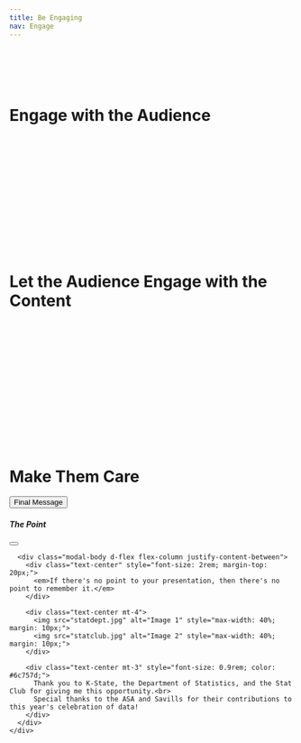 ```yaml
---
title: Be Engaging
nav: Engage
---
```


<!-- Fade-in animation CSS -->
<style>
@keyframes fadeInUp {
  from {
    opacity: 0;
    transform: translate3d(0, 40px, 0);
  }
  to {
    opacity: 1;
    transform: none;
  }
}

.fade-in-up {
  animation: fadeInUp 1s ease forwards;
  opacity: 0;
  animation-delay: 0.3s;
  animation-fill-mode: forwards;
}
</style>

<div class="card mb-4 fade-in-up">
  <div class="card-body text-center">
    <blockquote class="blockquote">
      <p class="fs-4 fw-bold">
        "Good design is making something intelligible and memorable. Great design is making something memorable and meaningful."
      </p>
      <footer class="blockquote-footer mt-2">Dieter Rams</footer>
    </blockquote>
  </div>
</div>

# Engage with the Audience

<div class="row">
  <div class="col-md-4 mb-4 fade-in-up">
    <div class="card h-100 border-secondary">
      <div class="card-body text-center">
        <p class="fw-bold">It takes a village</p>
        <p>Make the audience feel like they were involved.</p>
      </div>
    </div>
  </div>
  
  <div class="col-md-4 mb-4 fade-in-up">
    <div class="card h-100 border-secondary">
      <div class="card-body text-center">
        <p class="fw-bold">Silence is just an effect</p>
        <p>The first one to talk, buys.</p>
      </div>
    </div>
  </div>
  
  <div class="col-md-4 mb-4 fade-in-up">
    <div class="card h-100 border-secondary">
      <div class="card-body text-center">
        <p class="fw-bold">Live performances should be alive</p>
        <p>You should be able to go off script and/or abandon visual aids.</p>
      </div>
    </div>
  </div>
</div>

<br>

# Let the Audience Engage with the Content

<div class="row">
  <div class="col-md-4 mb-4 fade-in-up">
    <div class="card h-100 border-primary">
      <div class="card-body text-center">
        <p class="fw-bold">Ditch the jargon</p>
        <p>You have to translate before you can communicate.</p>
      </div>
    </div>
  </div>
  
  <div class="col-md-4 mb-4 fade-in-up">
    <div class="card h-100 border-primary">
      <div class="card-body text-center">
        <p class="fw-bold">Let go of the rigor</p>
        <p>Everyone assumes you're the expert. You don't need to prove yourself — you need to be heard.</p>
      </div>
    </div>
  </div>
  
  <div class="col-md-4 mb-4 fade-in-up">
    <div class="card h-100 border-primary">
      <div class="card-body text-center">
        <p class="fw-bold">Turn the listeners into collaborators</p>
        <p>The audience should have questions <strong>and comments</strong> they didn't arrive with.</p>
      </div>
    </div>
  </div>
</div>

<br>

# Make Them Care

<div class="text-center mb-4">
  <button type="button" class="btn btn-warning btn-lg" data-bs-toggle="modal" data-bs-target="#finalModal">
    Final Message
  </button>
</div>

<!-- Final Modal -->
<div class="modal fade" id="finalModal" tabindex="-1" aria-labelledby="finalModalLabel" aria-hidden="true">
  <div class="modal-dialog modal-lg modal-dialog-centered">
    <div class="modal-content" style="height: 75vh;">
      <div class="modal-header">
        <h5 class="modal-title w-100 text-center fw-bold" id="finalModalLabel">The Point</h5>
        <button type="button" class="btn-close" data-bs-dismiss="modal" aria-label="Close"></button>
      </div>
      
      <div class="modal-body d-flex flex-column justify-content-between">
        <div class="text-center" style="font-size: 2rem; margin-top: 20px;">
          <em>If there's no point to your presentation, then there's no point to remember it.</em>
        </div>
        
        <div class="text-center mt-4">
          <img src="statdept.jpg" alt="Image 1" style="max-width: 40%; margin: 10px;">
          <img src="statclub.jpg" alt="Image 2" style="max-width: 40%; margin: 10px;">
        </div>
        
        <div class="text-center mt-3" style="font-size: 0.9rem; color: #6c757d;">
          Thank you to K-State, the Department of Statistics, and the Stat Club for giving me this opportunity.<br>
          Special thanks to the ASA and Savills for their contributions to this year's celebration of data!
        </div>
      </div>
    </div>
  </div>
</div>
